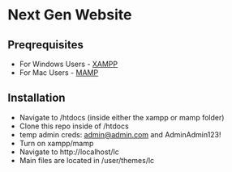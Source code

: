 # Next Gen Website

## Preqrequisites
* For Windows Users - [XAMPP](https://www.apachefriends.org/download.html) 
* For Mac Users - [MAMP](https://www.mamp.info/en/)

## Installation
* Navigate to /htdocs (inside either the xampp or mamp folder)
* Clone this repo inside of /htdocs
* temp admin creds: admin@admin.com and AdminAdmin123!
* Turn on xampp/mamp
* Navigate to http://localhost/lc
* Main files are located in /user/themes/lc
